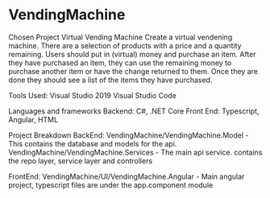 # VendingMachine

Chosen Project
Virtual Vending Machine
Create a virtual vendening machine. There are a selection of products with a price and a quantity remaining. Users should put in (virtual) money and purchase an item. After they have purchased an item, they can use the remaining money to purchase another item or have the change returned to them. Once they are done they should see a list of the items they have purchased.

Tools Used:
Visual Studio 2019
Visual Studio Code

Languages and frameworks
Backend: C#, .NET Core
Front End: Typescript, Angular, HTML


Project Breakdown
BackEnd: 
  VendingMachine/VendingMachine.Model - This contains the database and models for the api. 
  VendingMachine/VendingMachine.Services - The main api service. contains the repo layer, service layer and controllers
  
FrontEnd:
  VendingMachine/UI/VendingMachine.Angular - Main angular project, typescript files are under the app.component module

